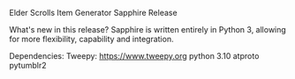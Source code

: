 Elder Scrolls Item Generator
Sapphire Release


What's new in this release?
Sapphire is written entirely in Python 3, allowing for more flexibility, capability and integration.

Dependencies:
Tweepy: https://www.tweepy.org
python 3.10
atproto
pytumblr2
